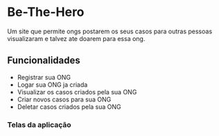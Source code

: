 # Be-The-Hero
Um site que permite ongs postarem os seus casos para outras pessoas visualizaram e  talvez ate doarem para essa ong.

## Funcionalidades
- Registrar sua ONG
- Logar sua ONG ja criada
- Visualizar os casos criados pela sua ONG
- Criar novos casos para sua ONG
- Deletar casos criados pela sua ONG

### Telas da aplicação

